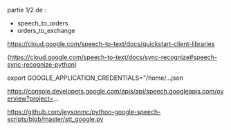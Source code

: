 partie 1/2 de :
- speech_to_orders
- orders_to_exchange

https://cloud.google.com/speech-to-text/docs/quickstart-client-libraries

(https://cloud.google.com/speech-to-text/docs/sync-recognize#speech-sync-recognize-python)

export GOOGLE_APPLICATION_CREDENTIALS="/home/...json

https://console.developers.google.com/apis/api/speech.googleapis.com/overview?project=...

https://github.com/jeysonmc/python-google-speech-scripts/blob/master/stt_google.py